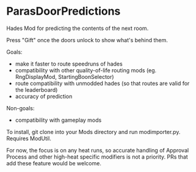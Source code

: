 # ParasDoorPredictions
Hades Mod for predicting the contents of the next room.

Press "Gift" once the doors unlock to show what's behind them.

Goals:
 - make it faster to route speedruns of hades
 - compatibility with other quality-of-life routing mods (eg. RngDisplayMod, StartingBoonSelector)
 - route compatibility with unmodded hades (so that routes are valid for the leaderboard)
 - accuracy of prediction
 
Non-goals:
 - compatibility with gameplay mods

To install, git clone into your Mods directory and run modimporter.py.
Requires ModUtil. 

For now, the focus is on any heat runs, so accurate handling of Approval Process and other high-heat specific modifiers is not a priority. PRs that add these feature would be welcome.
